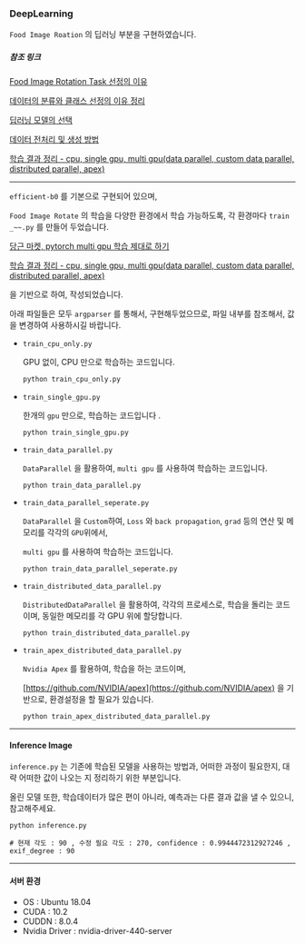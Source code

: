 ### DeepLearning 

`Food Image Roation` 의 딥러닝 부분을 구현하였습니다. 

##### 참조 링크

[Food Image Rotation Task 선정의 이유](https://github.com/heojae/FoodImageRotationAdmin/issues/2)

[데이터의 분류와 클래스 선정의 이유 정리](https://github.com/heojae/FoodImageRotationAdmin/issues/3)

[딥러닝 모델의 선택](https://github.com/heojae/FoodImageRotationAdmin/issues/4)

[데이터 전처리 및 생성 방법](https://github.com/heojae/FoodImageRotationAdmin/issues/5)

[학습 결과 정리 - cpu, single gpu, multi gpu(data parallel, custom data parallel, distributed parallel, apex)](https://github.com/heojae/FoodImageRotationAdmin/issues/7)



--------

`efficient-b0` 를 기본으로 구현되어 있으며, 

`Food Image Rotate` 의 학습을 다양한 환경에서 학습 가능하도록, 각 환경마다 `train _~~.py` 를 만들어 두었습니다. 



[당근 마켓, pytorch multi gpu 학습 제대로 하기](https://medium.com/daangn/pytorch-multi-gpu-학습-제대로-하기-27270617936b) 

[학습 결과 정리 - cpu, single gpu, multi gpu(data parallel, custom data parallel, distributed parallel, apex)](https://github.com/heojae/FoodImageRotationAdmin/issues/7)

을 기반으로 하여, 작성되었습니다. 



아래 파일들은 모두 `argparser` 를 통해서, 구현해두었으므로, 파일 내부를 참조해서, 값을 변경하여 사용하시길 바랍니다. 

- `train_cpu_only.py`

  GPU 없이, CPU 만으로 학습하는 코드입니다. 

  ```sh
  python train_cpu_only.py
  ```



- `train_single_gpu.py`

  한개의 `gpu` 만으로, 학습하는 코드입니다 . 

  ```
  python train_single_gpu.py
  ```



- `train_data_parallel.py`

  `DataParallel` 을 활용하여, `multi gpu` 를 사용하여 학습하는 코드입니다. 

  ```
  python train_data_parallel.py
  ```



- `train_data_parallel_seperate.py`

  `DataParallel` 을 `Custom`하여, `Loss` 와 `back propagation`, `grad` 등의 연산 및 메모리를 각각의 `GPU`위에서, 

   `multi gpu` 를 사용하여 학습하는 코드입니다. 

  ```
  python train_data_parallel_seperate.py
  ```



- `train_distributed_data_parallel.py`

  `DistributedDataParallel` 을 활용하여, 각각의 프로세스로, 학습을 돌리는 코드이며, 동일한 메모리를 각 GPU 위에 할당합니다. 

  ```
  python train_distributed_data_parallel.py
  ```



- `train_apex_distributed_data_parallel.py`

  `Nvidia Apex` 를 활용하여, 학습을 하는 코드이며, 

  [https://github.com/NVIDIA/apex](https://github.com/NVIDIA/apex) 을 기반으로, 환경설정을 할 필요가 있습니다. 

  ```
  python train_apex_distributed_data_parallel.py
  ```



----------

#### Inference Image

`inference.py` 는 기존에 학습된 모델을  사용하는 방법과, 어떠한 과정이 필요한지, 대략 어떠한 값이 나오는 지 정리하기 위한 부분입니다.

올린 모델 또한, 학습데이터가 많은 편이 아니라, 예측과는 다른 결과 값을 낼 수 있으니, 참고해주세요. 

```shell
python inference.py

# 현재 각도 : 90 , 수정 필요 각도 : 270, confidence : 0.9944472312927246 , exif_degree : 90
```



------------

#### 서버 환경 

- OS : Ubuntu 18.04
- CUDA : 10.2
- CUDDN : 8.0.4
- Nvidia Driver : nvidia-driver-440-server



